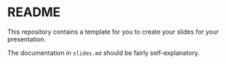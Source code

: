 # README

This repository contains a template for you to create your slides for your presentation.

The documentation in `slides.md` should be fairly self-explanatory.
